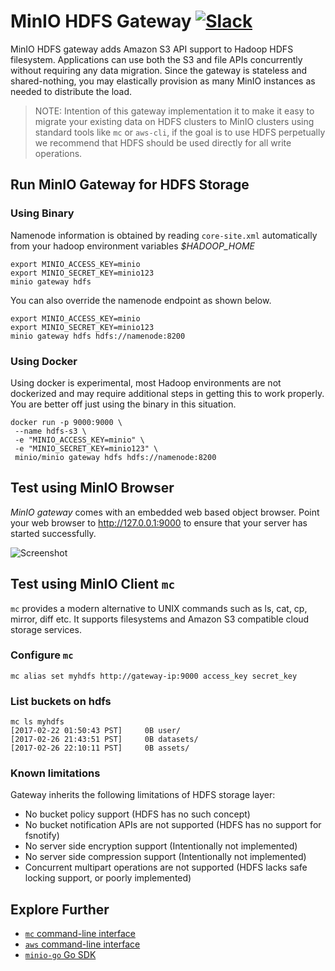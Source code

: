 # MinIO HDFS Gateway [![Slack](https://slack.minio.io/slack?type=svg)](https://slack.minio.io)
MinIO HDFS gateway adds Amazon S3 API support to Hadoop HDFS filesystem. Applications can use both the S3 and file APIs concurrently without requiring any data migration. Since the gateway is stateless and shared-nothing, you may elastically provision as many MinIO instances as needed to distribute the load.

> NOTE: Intention of this gateway implementation it to make it easy to migrate your existing data on HDFS clusters to MinIO clusters using standard tools like `mc` or `aws-cli`, if the goal is to use HDFS perpetually we recommend that HDFS should be used directly for all write operations.

## Run MinIO Gateway for HDFS Storage

### Using Binary
Namenode information is obtained by reading `core-site.xml` automatically from your hadoop environment variables *$HADOOP_HOME*
```
export MINIO_ACCESS_KEY=minio
export MINIO_SECRET_KEY=minio123
minio gateway hdfs
```

You can also override the namenode endpoint as shown below.
```
export MINIO_ACCESS_KEY=minio
export MINIO_SECRET_KEY=minio123
minio gateway hdfs hdfs://namenode:8200
```

### Using Docker
Using docker is experimental, most Hadoop environments are not dockerized and may require additional steps in getting this to work properly. You are better off just using the binary in this situation.
```
docker run -p 9000:9000 \
 --name hdfs-s3 \
 -e "MINIO_ACCESS_KEY=minio" \
 -e "MINIO_SECRET_KEY=minio123" \
 minio/minio gateway hdfs hdfs://namenode:8200
```

## Test using MinIO Browser
*MinIO gateway* comes with an embedded web based object browser. Point your web browser to http://127.0.0.1:9000 to ensure that your server has started successfully.

![Screenshot](https://raw.githubusercontent.com/minio/minio/master/docs/screenshots/minio-browser-gateway.png)

## Test using MinIO Client `mc`

`mc` provides a modern alternative to UNIX commands such as ls, cat, cp, mirror, diff etc. It supports filesystems and Amazon S3 compatible cloud storage services.

### Configure `mc`

```
mc alias set myhdfs http://gateway-ip:9000 access_key secret_key
```

### List buckets on hdfs

```
mc ls myhdfs
[2017-02-22 01:50:43 PST]     0B user/
[2017-02-26 21:43:51 PST]     0B datasets/
[2017-02-26 22:10:11 PST]     0B assets/
```

### Known limitations
Gateway inherits the following limitations of HDFS storage layer:
- No bucket policy support (HDFS has no such concept)
- No bucket notification APIs are not supported (HDFS has no support for fsnotify)
- No server side encryption support (Intentionally not implemented)
- No server side compression support (Intentionally not implemented)
- Concurrent multipart operations are not supported (HDFS lacks safe locking support, or poorly implemented)

## Explore Further
- [`mc` command-line interface](https://docs.minio.io/docs/minio-client-quickstart-guide)
- [`aws` command-line interface](https://docs.minio.io/docs/aws-cli-with-minio)
- [`minio-go` Go SDK](https://docs.minio.io/docs/golang-client-quickstart-guide)
